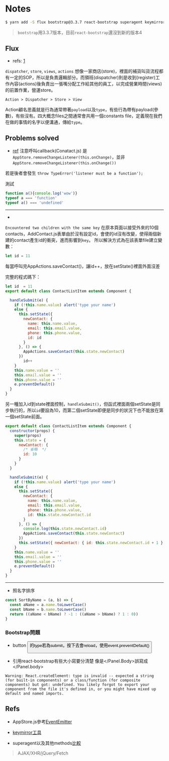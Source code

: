 # Notes

```bash
$ yarn add -S flux bootstrap@3.3.7 react-bootstrap superagent keymirror
```
> `bootstrap`用3.3.7版本，目前`react-bootstrap`還沒到新的版本4

## Flux
* refs: [1](http://andyyou.logdown.com/posts/241839-flux-notes)

`dispatcher`, `store`, `views`, `actions`
想像一家商店(store)，裡面的補貨叫貨流程都有一定的SOP，所以是負責邏輯部分。而領班(dispatcher)則是收到(register)工作內容(actions)後負責出一張嘴分配工作給其他的員工，以完成營業時間(views)的前置作業，營運store。


```
Action > Dispatcher > Store > View
```

Action顧名思義就是行為通常帶著`payload`以及`type`，有些行為帶有payload(參數)，有些沒有。四大概念files之間通常會共用一個constants file，定義現在我們在做的事情的名字以便溝通，傳給`type`。


## Problems solved

* [ref](https://stackoverflow.com/questions/5999998/how-can-i-check-if-a-javascript-variable-is-function-type)
注意呼叫callback(Conatact.js)
是`AppStore.removeChangeListener(this.onChange)`，並非`AppStore.removeChangeListener(this.onChange())`

若是後者會發生
```throw TypeError('listener must be a function');```

測試
```js
function a(){console.log('wow')}
typeof a === 'function'
typeof a() === 'undefined'
```
---

*

```Encountered two children with the same key```
在原本頁面以接受外來的10個contacts，AddContact.js表單由於沒有設定id，會使的id沒有改變，使得兩個新建的contact產生id的衝突，進而影響到`key`。
所以解決方式為在該表單file建立變數：
```js 
let id = 11
```

每當呼叫完AppActions.saveContact()，讓id++，放在setState()裡面外面沒差

完整的程式碼下：
```js
let id  = 11
export default class ContactListItem extends Component {

  handleSubmit(e) {
    if (!this.name.value) alert('type your name')
    else {
      this.setState({
        newContact: {
          name: this.name.value,
          email: this.email.value,
          phone: this.phone.value,
          id: id
        }
      }, () => {
        AppActions.saveContact(this.state.newContact)
      })
        id++
    }
    this.name.value = ''
    this.email.value = ''
    this.phone.value = ''
    e.preventDefault()
  }
}
```

另一種加入id到state裡面控制，`handleSubmit()`，但函式裡面兩個setState是同步執行的，所以`id`要設為10，而第二個setState即便是同步的狀況下也不能放在第一個setState前面。


```js
export default class ContactListItem extends Component {
  constructor(props) {
    super(props)
    this.state = {
      newContact: {
        /* 省略  */
        id: 10
      }
    }
  }

  handleSubmit(e) {
    if (!this.name.value) alert('type your name')
    else {
      this.setState({
        newContact: {
          name: this.name.value,
          email: this.email.value,
          phone: this.phone.value,
          id: this.state.newContact.id
        }
      }, () => {
        console.log(this.state.newContact.id)
        AppActions.saveContact(this.state.newContact)
      })
      this.setState({ newContact: { id: this.state.newContact.id + 1 } })
    }
    this.name.value = ''
    this.email.value = ''
    this.phone.value = ''
    e.preventDefault()
  }
}
```
---
* 照名字排序
```js
const SortByName = (a, b) => {
  const aName = a.name.toLowerCase()
  const bName = b.name.toLowerCase()
  return ((aName < bName) ? -1 : ((aName > bName) ? 1 : 0))
}
```

### Bootstrap問題

* button
<button>的type若為submit，按下去會reload，使用event.preventDefault()

* 引用react-bootstrap有些大小寫要分清楚
像是</Panel.Body>誤寫成</Panel.body>

```
Warning: React.createElement: type is invalid -- expected a string (for built-in components) or a class/function (for composite components) but got: undefined. You likely forgot to export your component from the file it's defined in, or you might have mixed up default and named imports.
```



## Refs

* AppStore.js參考[EventEmitter](https://ithelp.ithome.com.tw/articles/10185646)

* [keymirror工具](https://github.com/STRML/keyMirror)

* superagent以及其他methods[比較](https://eyesofkids.gitbooks.io/javascript-start-from-es6/content/part4/ajax_fetch.html)

> AJAX/XHR/jQuery/Fetch